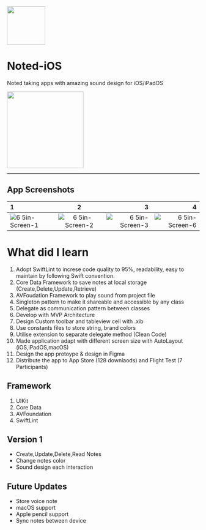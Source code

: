<img src="https://user-images.githubusercontent.com/59039044/123562235-ff8c5d80-d7df-11eb-9191-a687090a8bb6.png" width="100" height="100">

# Noted-iOS
Noted taking apps with amazing sound design for iOS/iPadOS

<img src="https://user-images.githubusercontent.com/59039044/128592087-f48add5a-d0bc-480b-bd70-47dc7e85d15f.mp4" width="200">


---

## App Screenshots

| 1 | 2 | 3 | 4  
| :---        |    :----:   |          ---: |    ---:  
| ![6 5in-Screen-1](https://user-images.githubusercontent.com/59039044/123550922-2deb4800-d7a2-11eb-9801-a4a688b48a80.png)    | ![6 5in-Screen-2](https://user-images.githubusercontent.com/59039044/123550927-304da200-d7a2-11eb-91fc-194d78c392e9.png)  | ![6 5in-Screen-3](https://user-images.githubusercontent.com/59039044/123550929-32176580-d7a2-11eb-9a6b-b60301d90780.png)  | ![6 5in-Screen-6](https://user-images.githubusercontent.com/59039044/123550934-3479bf80-d7a2-11eb-8bfb-733989241470.png) 


# What did I learn

1. Adopt SwiftLint to increse code quality to 95%, readability, easy to maintain by following Swift convention.
1. Core Data Framework to save notes at local storage (Create,Delete,Update,Retrieve)
2. AVFoudation Framework to play sound from project file
3. Singleton pattern to make it shareable and accessible by any class
4. Delegate as communication pattern between classes 
5. Develop with MVP Architecture
6. Design Custom toolbar and tableview cell with .xib
7. Use constants files to store string, brand colors
8. Utilise extension to separate delegate method (Clean Code)
9. Made application adapt with different screen size with AutoLayout (iOS,iPadOS,macOS)
10. Design the app protoype & design in Figma
11. Distribute the app to App Store (128 downlaods) and Flight Test (7 Participants)

## Framework

1. UIKit
2. Core Data
3. AVFoundation
4. SwiftLint


## Version 1

- Create,Update,Delete,Read Notes
- Change notes color
- Sound design each interaction

## Future Updates

- Store voice note
- macOS support
- Apple pencil support
- Sync notes between device





